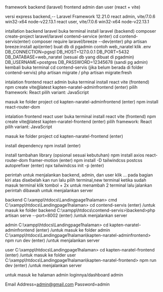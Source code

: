 framework backend (laravel) frontend admin dan user (react + vite)

versi
express backend,-- Laravel Framework 12.21.0
react admin, vite/7.0.6 win32-x64 node-v22.13.1
react user, vite/7.0.6 win32-x64 node-v22.13.1


intallation backend laravel
buka terminal 
install laravel (backend)
composer create-project laravel/laravel contend-service (enter)
cd contend-servis(enter)
composer require laravel/breeze --dev(enter)
php artisan breeze:install api(enter)
buat db di pgadmin contoh web_naratel
klik .env 
DB_CONNECTION=pgsql
DB_HOST=127.0.0.1
DB_PORT=5432
DB_DATABASE=web_naratel (sesuai db yang dibuat di pgadmin)
DB_USERNAME=postgres
DB_PASSWORD=12345678 (sandi pg admin)
kembali buka terminal
cd contend-servis (jika belum berada di folder contend-servis)
php artisan migrate / php artisan migrate:fresh

intalation frontend react admin
buka terminal
install react vite (frontend)
npm create vite@latest kapten-naratel-adminfrontend (enter)
pilih framework: React
pilih variant: JavaScript

masuk ke folder project
cd kapten-naratel-adminfrontend (enter)
npm install react-router-dom

intalation frontend react user
buka terminal
install react vite (frontend)
npm create vite@latest kapten-naratel-frontend (enter)
pilih framework: React
pilih variant: JavaScript

masuk ke folder project
cd kapten-naratel-frontend (enter)

install dependency
npm install (enter)

install tambahan library (opsional sesuai kebutuhan)
npm install axios react-router-dom framer-motion (enter)
npm install -D tailwindcss postcss autoprefixer (enter)
npx tailwindcss init -p (enter)


perintah untuk menjalankan backend, admin, dan user
klik ... pada bagian kiri atas disebelah kan run lalu pilih terminal,new terminal
ketika sudah masuk terminal klik tombol + 2x untuk menambah 2 terminal lalu jalankan perintah dibawah untuk menjalankan server

backend
C:\xampp\htdocs\Landingpage1halaman> cmd
C:\xampp\htdocs\Landingpage1halaman> cd contend-servis (enter) /untuk masuk ke folder backend
C:\xampp\htdocs\contend-servis>\backend>php artisan serve --port=8002 (enter) /untuk menjalankan server

admin
C:\xampp\htdocs\Landingpage1halaman> cd kapten-naratel-adminfrontend (enter) /untuk masuk ke folder admin
C:\xampp\htdocs\Landingpage1halaman\kapten-naratel-adminfrontend> npm run dev (enter) /untuk menjalankan server

user
C:\xampp\htdocs\Landingpage1halaman> cd kapten-naratel-frontend (enter) /untuk masuk ke folder user
C:\xampp\htdocs\Landingpage1halaman\kapten-naratel-frontend> npm run dev (enter) /untuk menjalankan server


untuk masuk ke halaman admin loginnya/dashboard admin

Email Address=admin@gmail.com
Password=admin
